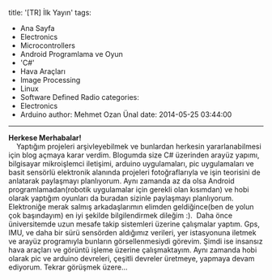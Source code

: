 title: '[TR] İlk Yayın'
tags:
  - Ana Sayfa
  - Electronics
  - Microcontrollers
  - Android Programlama ve Oyun
  - 'C#'
  - Hava Araçları
  - Image Processing
  - Linux
  - Software Defined Radio
categories:
  - Electronics
  - Arduino
author: Mehmet Ozan Ünal
date: 2014-05-25 03:44:00
---

**Herkese Merhabalar!**  
    Yaptığım projeleri arşivleyebilmek ve bunlardan herkesin yararlanabilmesi için blog açmaya karar verdim. Blogumda size C# üzerinden arayüz yapımı, bilgisayar mikroişlemci iletişimi, arduino uygulamaları, pic uygulamaları ve basit sensörlü elektronik alanında projeleri fotoğraflarıyla ve işin teorisini de anlatarak paylaşmayı planlıyorum. Aynı zamanda az da olsa Android programlamadan(robotik uygulamalar için gerekli olan kısımdan) ve hobi olarak yaptığım oyunları da buradan sizinle paylaşmayı planlıyorum. Elektroniğe merak salmış arkadaşlarımın elimden geldiğince(ben de yolun çok başındayım) en iyi şekilde bilgilendirmek dileğim :).  Daha önce üniversitemde uzun mesafe takip sistemleri üzerine çalışmalar yaptım. Gps, IMU, ve daha bir sürü sensörden aldığımız verileri, yer istasyonuna iletmek ve arayüz programıyla bunların görsellenmesiydi görevim. Şimdi ise insansız hava araçları ve görüntü işleme üzerine çalışmaktayım. Aynı zamanda hobi olarak pic ve arduino devreleri, çeşitli devreler üretmeye, yapmaya devam ediyorum. Tekrar görüşmek üzere...  

<!-- more -->